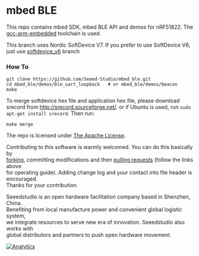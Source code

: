 mbed BLE
========

This repo contains mbed SDK, mbed BLE API and demos for nRF51822. The [gcc-arm-embedded][] toolchain is used.

This branch uses Nordic SoftDevice V7. If you prefer to use SoftDevice V6, just use [softdevice_v6][] branch

### How To
```
git clone https://github.com/Seeed-Studio/mbed_ble.git
cd mbed_ble/demos/ble_uart_loopback   # or mbed_ble/demos/beacon
make
```

To merge softdevice hex file and application hex file, please download srecord from http://srecord.sourceforge.net/.
or if Ubuntu is used, run `sudo apt-get install srecord`. Then run:

```
make merge
```

The repo is licensed under [The Apache License](http://www.apache.org/licenses/LICENSE-2.0).

Contributing to this software is warmly welcomed. You can do this basically by<br>
[forking](https://help.github.com/articles/fork-a-repo), committing modifications and then [pulling requests](https://help.github.com/articles/using-pull-requests) (follow the links above<br>
for operating guide). Adding change log and your contact into file header is encouraged.<br>
Thanks for your contribution.

Seeedstudio is an open hardware facilitation company based in Shenzhen, China. <br>
Benefiting from local manufacture power and convenient global logistic system, <br>
we integrate resources to serve new era of innovation. Seeedstudio also works with <br>
global distributors and partners to push open hardware movement.<br>


[gcc-arm-embedded]: https://launchpad.net/gcc-arm-embedded
[softdevice_v6]: https://github.com/Seeed-Studio/mbed_ble/tree/softdevice_v6

[![Analytics](https://ga-beacon.appspot.com/UA-46589105-3/mbed_ble)](https://github.com/igrigorik/ga-beacon)
